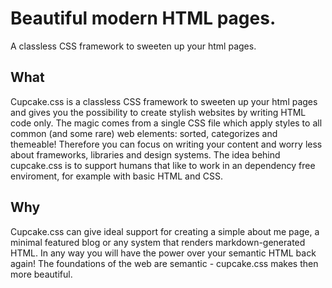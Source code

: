 # Beautiful modern HTML pages.

A classless CSS framework to sweeten up your html pages.

## What

Cupcake.css is a classless CSS framework to sweeten up your html pages and gives you the possibility to create stylish websites by writing HTML code only. The magic comes from a single CSS file which apply styles to all common (and some rare) web elements: sorted, categorizes and themeable! Therefore you can focus on writing your content and worry less about frameworks, libraries and design systems. The idea behind cupcake.css is to support humans that like to work in an dependency free enviroment, for example with basic HTML and CSS.

## Why

Cupcake.css can give ideal support for creating a simple about me page, a minimal featured blog or any system that renders markdown-generated HTML. In any way you will have the power over your semantic HTML back again! The foundations of the web are semantic - cupcake.css makes then more beautiful.
